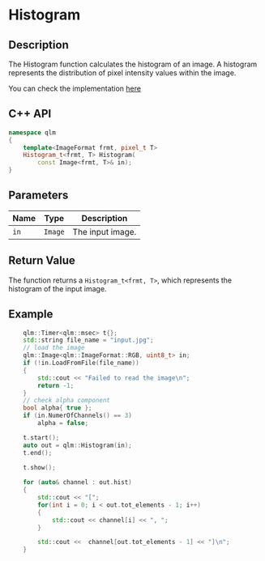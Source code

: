 # Histogram
## Description
The Histogram function calculates the histogram of an image. A histogram represents the distribution of pixel intensity values within the image.

You can check the implementation [here](../../../../source/Histogram.cpp)

## C++ API
```c++
namespace qlm
{
	template<ImageFormat frmt, pixel_t T>
	Histogram_t<frmt, T> Histogram(
		const Image<frmt, T>& in);
}
```

## Parameters

| Name                  | Type          | Description                                                                                               |
|-----------------------|---------------|-----------------------------------------------------------------------------------------------------------|
| `in`                  | `Image`       | The input image.                                                                                          |


## Return Value
The function returns a `Histogram_t<frmt, T>`, which represents the histogram of the input image. 


## Example
```c++
    qlm::Timer<qlm::msec> t{};
	std::string file_name = "input.jpg";
	// load the image
	qlm::Image<qlm::ImageFormat::RGB, uint8_t> in;
	if (!in.LoadFromFile(file_name))
	{
		std::cout << "Failed to read the image\n";
		return -1;
	}
	// check alpha component
	bool alpha{ true };
	if (in.NumerOfChannels() == 3)
		alpha = false;

	t.start();
	auto out = qlm::Histogram(in);
	t.end();
	
	t.show();

    for (auto& channel : out.hist) 
    {
        std::cout << "[";
        for(int i = 0; i < out.tot_elements - 1; i++)
        {
            std::cout << channel[i] << ", ";
        }

        std::cout <<  channel[out.tot_elements - 1] << "]\n";
    }
```